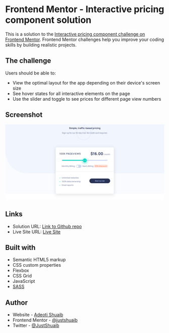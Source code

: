 # Frontend Mentor - Interactive pricing component solution

This is a solution to the [Interactive pricing component challenge on Frontend Mentor](https://www.frontendmentor.io/challenges/interactive-pricing-component-t0m8PIyY8). Frontend Mentor challenges help you improve your coding skills by building realistic projects.

## The challenge

Users should be able to:

- View the optimal layout for the app depending on their device's screen size
- See hover states for all interactive elements on the page
- Use the slider and toggle to see prices for different page view numbers

## Screenshot

![](./images/Screenshot.png)

## Links

- Solution URL: [Link to Github repo](https://github.com/JustShuaib/pricing-component)
- Live Site URL: [Live Site](https://pricing-component-shuaib.netlify.app/)

## Built with

- Semantic HTML5 markup
- CSS custom properties
- Flexbox
- CSS Grid
- JavaScript
- [SASS](https://sass-lang.com)

## Author

- Website - [Adeoti Shuaib](https://www.github.com/JustShuaib)
- Frontend Mentor - [@justshuaib](https://www.frontendmentor.io/profile/justshuaib)
- Twitter - [@JustShuaib](https://www.twitter.com/justshuaib)

